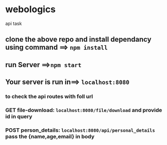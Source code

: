 # webologics
 api task
## clone the above repo and install dependancy using command ==> `npm install`
## run Server ==>`npm start`
## Your server is run in==> `localhost:8080`
 
### to check the api routes with foll url

### GET file-download: `localhost:8080/file/download` and provide id in query
### POST person_details: `localhost:8080/api/personal_details` pass the {name,age,email} in body


